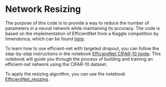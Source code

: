 # Network Resizing

The purpose of this code is to provide a way to reduce the number of parameters in a neural network while maintaining its accuracy. The code is based on the implementation of EfficientNet from a Kaggle competition by hmendonca, which can be found [here](https://www.kaggle.com/code/hmendonca/efficientnet-cifar-10-ignite).

To learn how to use efficient-net with targeted dropout, you can follow the step-by-step instructions in the notebook [EfficientNet CIFAR-10 Ignite](/efficientnet-cifar-10-ignite.ipynb). This notebook will guide you through the process of building and training an efficient-net network using the CIFAR-10 dataset.

To apply the resizing algorithm, you can use the notebook [EfficientNet_resizing](/efficientnet-resized.ipynb).
